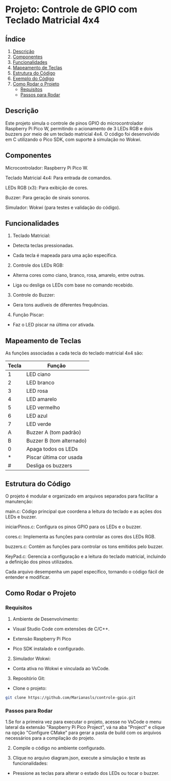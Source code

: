 # **Projeto: Controle de GPIO com Teclado Matricial 4x4**


## **Índice**

1. [Descrição](#descrição)  
2. [Componentes](#componentes)  
3. [Funcionalidades](#funcionalidades)  
4. [Mapeamento de Teclas](#mapeamento-de-teclas)  
5. [Estrutura do Código](#estrutura-do-código)  
6. [Exemplo do Código](#exemplo-do-código)
7. [Como Rodar o Projeto](#como-rodar-o-projeto)  
   - [Requisitos](#requisitos)  
   - [Passos para Rodar](#passos-para-rodar)  

## **Descrição**
Este projeto simula o controle de pinos GPIO do microcontrolador Raspberry Pi Pico W, permitindo o acionamento de 3 LEDs RGB e dois buzzers por meio de um teclado matricial 4x4. O código foi desenvolvido em C utilizando o Pico SDK, com suporte à simulação no Wokwi.

## **Componentes**

Microcontrolador: Raspberry Pi Pico W.

Teclado Matricial 4x4: Para entrada de comandos.

LEDs RGB (x3): Para exibição de cores.

Buzzer: Para geração de sinais sonoros.

Simulador: Wokwi (para testes e validação do código).                                                                                                          

## **Funcionalidades**

1. Teclado Matricial:

- Detecta teclas pressionadas.

- Cada tecla é mapeada para uma ação específica.


2. Controle dos LEDs RGB:

- Alterna cores como ciano, branco, rosa, amarelo, entre outras.

- Liga ou desliga os LEDs com base no comando recebido.


3. Controle do Buzzer:

- Gera tons audíveis de diferentes frequências.


4. Função Piscar:

- Faz o LED piscar na última cor ativada.


## **Mapeamento de Teclas**
As funções associadas a cada tecla do teclado matricial 4x4 são:

| Tecla | Função                  |
|-------|-------------------------|
| 1     |  LED ciano              |
| 2     | LED branco              |
| 3     | LED rosa                |
| 4     | LED amarelo             |
| 5     | LED vermelho            |
| 6     | LED azul                |
| 7     | LED verde               |
| A     | Buzzer A (tom padrão)   |
| B     | Buzzer B (tom alternado)|
| 0     | Apaga todos os LEDs     |
| *     | Piscar última cor usada |
| #     | Desliga os buzzers      |


## **Estrutura do Código**

O projeto é modular e organizado em arquivos separados para facilitar a manutenção:

main.c: Código principal que coordena a leitura do teclado e as ações dos LEDs e buzzer.


iniciarPinos.c: Configura os pinos GPIO para os LEDs e o buzzer.


cores.c: Implementa as funções para controlar as cores dos LEDs RGB.


buzzers.c: Contém as funções para controlar os tons emitidos pelo buzzer.


KeyPad.c: Gerencia a configuração e a leitura do teclado matricial, incluindo a definição dos pinos utilizados.

Cada arquivo desempenha um papel específico, tornando o código fácil de entender e modificar.


## **Como Rodar o Projeto**

### Requisitos

1. Ambiente de Desenvolvimento:

- Visual Studio Code com extensões de C/C++.

- Extensão Raspberry Pi Pico 

- Pico SDK instalado e configurado.


2. Simulador Wokwi:

- Conta ativa no Wokwi e vinculada ao VsCode.


3. Repositório Git:

- Clone o projeto: 
```bash
git clone https://github.com/Marianasls/controle-gpio.git
```

### Passos para Rodar

1.Se for a primeira vez para executar o projeto, acesse no VsCode o menu lateral da extensão "Raspberry Pi Pico Project", vá na aba "Project" e clique na opção "Configure CMake" para gerar a pasta de build com os arquivos necessários para a compilação do projeto.

2. Compile o código no ambiente configurado.

3. Clique no arquivo diagram.json, execute a simulação e teste as funcionalidades:

- Pressione as teclas para alterar o estado dos LEDs ou tocar o buzzer.
